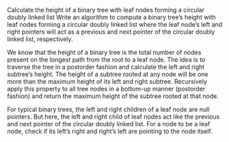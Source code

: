Calculate the height of a binary tree with leaf nodes forming a circular doubly linked list
Write an algorithm to compute a binary tree’s height with leaf nodes forming a circular doubly linked list where the leaf node’s left and right pointers will act as a previous and next pointer of the circular doubly linked list, respectively.



We know that the height of a binary tree is the total number of nodes present on the longest path from the root to a leaf node. The idea is to traverse the tree in a postorder fashion and calculate the left and right subtree’s height. The height of a subtree rooted at any node will be one more than the maximum height of its left and right subtree. Recursively apply this property to all tree nodes in a bottom-up manner (postorder fashion) and return the maximum height of the subtree rooted at that node.

For typical binary trees, the left and right children of a leaf node are null pointers. But here, the left and right child of leaf nodes act like the previous and next pointer of the circular doubly linked list. For a node to be a leaf node, check if its left’s right and right’s left are pointing to the node itself.

